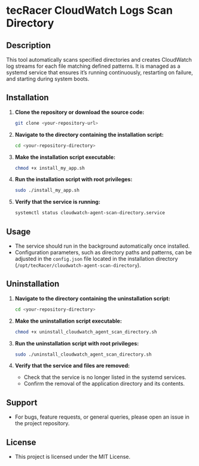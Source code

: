 # tecRacer CloudWatch Logs Scan Directory

## Description

This tool automatically scans specified directories and creates CloudWatch log streams for each file matching defined patterns. It is managed as a systemd service that ensures it’s running continuously, restarting on failure, and starting during system boots.

## Installation

1. **Clone the repository or download the source code:**
   ```bash
   git clone <your-repository-url>
   ```

2. **Navigate to the directory containing the installation script:**
   ```bash
   cd <your-repository-directory>
   ```

3. **Make the installation script executable:**
   ```bash
   chmod +x install_my_app.sh
   ```

4. **Run the installation script with root privileges:**
   ```bash
   sudo ./install_my_app.sh
   ```

5. **Verify that the service is running:**
   ```bash
   systemctl status cloudwatch-agent-scan-directory.service
   ```

## Usage

- The service should run in the background automatically once installed.
- Configuration parameters, such as directory paths and patterns, can be adjusted in the `config.json` file located in the installation directory (`/opt/tecRacer/cloudwatch-agent-scan-directory`).

## Uninstallation

1. **Navigate to the directory containing the uninstallation script:**
   ```bash
   cd <your-repository-directory>
   ```

2. **Make the uninstallation script executable:**
   ```bash
   chmod +x uninstall_cloudwatch_agent_scan_directory.sh
   ```

3. **Run the uninstallation script with root privileges:**
   ```bash
   sudo ./uninstall_cloudwatch_agent_scan_directory.sh
   ```

4. **Verify that the service and files are removed:**
   - Check that the service is no longer listed in the systemd services.
   - Confirm the removal of the application directory and its contents.

## Support

- For bugs, feature requests, or general queries, please open an issue in the project repository.

## License

- This project is licensed under the MIT License.